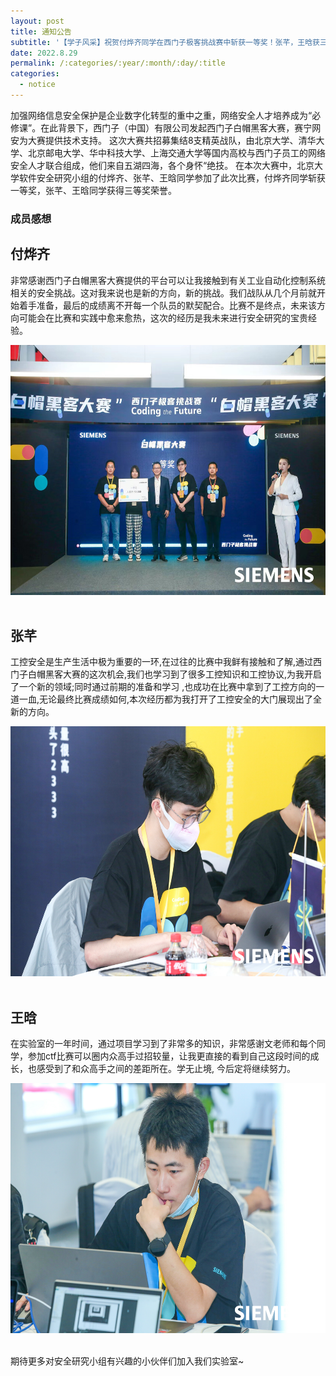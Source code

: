 ```yaml
---
layout: post
title: 通知公告
subtitle: '【学子风采】祝贺付烨齐同学在西门子极客挑战赛中斩获一等奖！张芊，王晗获三等奖荣誉！'
date: 2022.8.29
permalink: /:categories/:year/:month/:day/:title
categories:
  - notice
---
```


加强网络信息安全保护是企业数字化转型的重中之重，网络安全人才培养成为“必修课”。在此背景下，西门子（中国）有限公司发起西门子白帽黑客大赛，赛宁网安为大赛提供技术支持。
这次大赛共招募集结8支精英战队，由北京大学、清华大学、北京邮电大学、华中科技大学、上海交通大学等国内高校与西门子员工的网络安全人才联合组成，他们来自五湖四海，各个身怀“绝技。
在本次大赛中，北京大学软件安全研究小组的付烨齐、张芊、王晗同学参加了此次比赛，付烨齐同学斩获一等奖，张芊、王晗同学获得三等奖荣誉。


### 成员感想
## 付烨齐
非常感谢西门子白帽黑客大赛提供的平台可以让我接触到有关工业自动化控制系统相关的安全挑战。这对我来说也是新的方向，新的挑战。我们战队从几个月前就开始着手准备，最后的成绩离不开每一个队员的默契配合。比赛不是终点，未来该方向可能会在比赛和实践中愈来愈热，这次的经历是我未来进行安全研究的宝贵经验。
<div align=center>
<img src="../imgs/fyq.jpg?raw=true" width="600px" height="400px"/>
</div>
<br/>

## 张芊
工控安全是生产生活中极为重要的一环,在过往的比赛中我鲜有接触和了解,通过西门子白帽黑客大赛的这次机会,我们也学习到了很多工控知识和工控协议,为我开启了一个新的领域;同时通过前期的准备和学习 ,也成功在比赛中拿到了工控方向的一道一血,无论最终比赛成绩如何,本次经历都为我打开了工控安全的大门展现出了全新的方向。
<div align=center>
<img src="../imgs/zq.jpg?raw=true" width="600px" height="400px"/>
</div>
<br/>

## 王晗
在实验室的一年时间，通过项目学习到了非常多的知识，非常感谢文老师和每个同学，参加ctf比赛可以圈内众高手过招较量，让我更直接的看到自己这段时间的成长，也感受到了和众高手之间的差距所在。学无止境, 今后定将继续努力。
<div align=center>
<img src="../imgs/wh.jpg?raw=true" width="600px" height="400px"/>
</div>
<br/>

期待更多对安全研究小组有兴趣的小伙伴们加入我们实验室~
